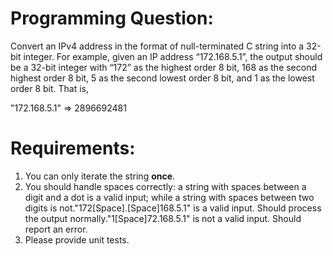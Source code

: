 # Programming Question:

Convert an IPv4 address in the format of null-terminated C string into a 32-bit integer. For example, given an IP address “172.168.5.1”, the output should be a 32-bit integer with “172” as the highest order 8 bit, 168 as the second highest order 8 bit, 5 as the second lowest order 8 bit, and 1 as the lowest order 8 bit. That is,
 
"172.168.5.1" => 2896692481

# Requirements:

1.  You can only iterate the string **once**.
2.  You should handle spaces correctly: a string with spaces between a digit and a dot is a valid input; while a string with spaces between two digits is not."172[Space].[Space]168.5.1" is a valid input. Should process the output normally."1[Space]72.168.5.1" is not a valid input. Should report an error. 
3. Please provide unit tests.
